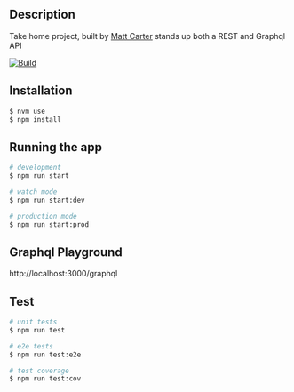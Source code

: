 ## Description

Take home project, built by [Matt Carter](mailto:matt@mattcarter.io) stands up both a REST and Graphql API

[![Build](https://github.com/TechnotronicOz/wisely-nest-api/actions/workflows/ci.yml/badge.svg)](https://github.com/TechnotronicOz/wisely-nest-api/actions/workflows/ci.yml)

## Installation

```bash
$ nvm use 
$ npm install
```

## Running the app

```bash
# development
$ npm run start

# watch mode
$ npm run start:dev

# production mode
$ npm run start:prod
```

## Graphql Playground
http://localhost:3000/graphql

## Test

```bash
# unit tests
$ npm run test

# e2e tests
$ npm run test:e2e

# test coverage
$ npm run test:cov
```
